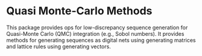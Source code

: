 # Quasi Monte-Carlo Methods

This package provides ops for low-discrepancy sequence generation for
Quasi-Monte Carlo (QMC) integration (e.g., Sobol numbers). It provides methods
for generating sequences as digital nets using generating matrices and lattice
rules using generating vectors.
